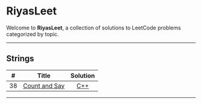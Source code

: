 # RiyasLeet

Welcome to **RiyasLeet**, a collection of solutions to LeetCode problems categorized by topic. 

---

## Strings

| #   | Title                                                                 | Solution |
|:---:|------------------------------------------------------------------------|:--------:|
| 38  | [Count and Say](https://leetcode.com/problems/count-and-say/description/) | [C++](https://github.com/riyaasj/RiyasLeet/tree/main/0038-count-and-say) |

---
